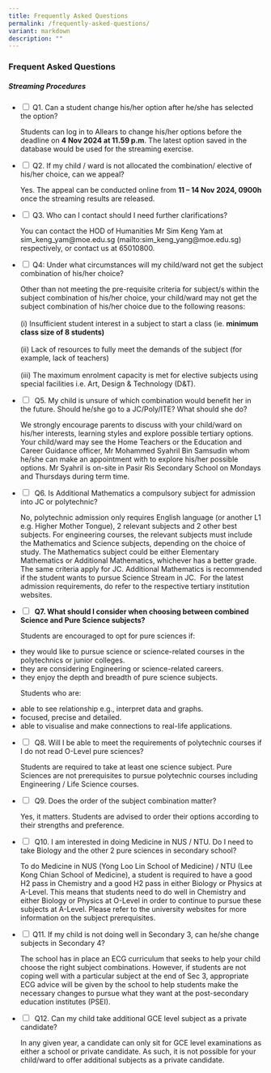 ```yaml
---
title: Frequently Asked Questions
permalink: /frequently-asked-questions/
variant: markdown
description: ""
---
```

### Frequent Asked Questions

##### Streaming Procedures

<ul class="jekyllcodex_accordion">
	
<li><input type="checkbox" id="accordion1">  
<label for="accordion1">Q1. Can a student change his/her option after he/she has selected the option?</label><div>
<p>Students can log in to Allears to change his/her options before the deadline on <b>4 Nov 2024 at 11.59 p.m</b>. The latest option saved in the database would be used for the streaming exercise.</p></div></li>
	
<li><input type="checkbox" id="accordion2">  
<label for="accordion2">Q2. If my child / ward is not allocated the combination/ elective of his/her choice, can we appeal?</label><div><p>Yes. The appeal can be conducted online from <b>11 – 14 Nov 2024, 0900h</b> once the streaming results are released.
	</p></div></li>
	
<li><input type="checkbox" id="accordion3">  
<label for="accordion3">Q3. Who can I contact should I need further clarifications?</label><div><p>You can contact the HOD of Humanities Mr Sim Keng Yam at sim_keng_yam@moe.edu.sg (mailto:sim_keng_yang@moe.edu.sg) respectively, or contact us at 65010800.
	</p></div></li>

<li><input type="checkbox" id="accordion4">  
<label for="accordion4">Q4: Under what circumstances will my child/ward not get the subject combination of his/her choice?</label><div><p>Other than not meeting the pre-requisite criteria for subject/s within the subject combination of his/her choice, your child/ward may not get the subject combination of his/her choice due to the following reasons:<br><br>(i) Insufficient student interest in a subject to start a class (ie. <b>minimum class size of 8 students)</b><br><br>(ii) Lack of resources to fully meet the demands of the subject (for example, lack of teachers)<br><br>(iii) The maximum enrolment capacity is met for elective subjects using special facilities i.e. Art, Design &amp; Technology (D&amp;T).
</p></div></li>

<li><input type="checkbox" id="accordion5">&nbsp;
<label for="accordion5">Q5. My child is unsure of which combination would benefit her in the future. Should he/she go to a JC/Poly/ITE? What should she do?</label><div><p>We strongly encourage parents to discuss with your child/ward on his/her interests, learning styles and explore possible tertiary options. Your child/ward may see the Home Teachers or the Education and Career Guidance officer, Mr Mohammed Syahril Bin Samsudin whom he/she can make an appointment with to explore his/her possible options.&nbsp;Mr Syahril is on-site in Pasir Ris Secondary School on Mondays and Thursdays during term time.
</p></div></li>	

<li><input type="checkbox" id="accordion6">&nbsp;
<label for="accordion6">Q6. Is Additional Mathematics a compulsory subject for admission into JC or polytechnic?</label>
<div><p>No, polytechnic admission only requires English language (or another L1 e.g. Higher Mother Tongue), 2 relevant subjects and 2 other best subjects. For engineering courses, the relevant subjects must include the Mathematics and Science subjects, depending on the choice of study. The Mathematics subject could be either Elementary Mathematics or Additional Mathematics, whichever has a better grade. The same criteria apply for JC. Additional Mathematics is recommended if the student wants to pursue Science Stream in JC.&nbsp; For the latest admission requirements, do refer to the respective tertiary institution websites.</p></div></li>

<li><input type="checkbox" id="accordion7">&nbsp;
<label for="accordion7"><b>Q7. What should I consider when choosing between combined Science and Pure Science subjects?</b></label><div><p>Students are encouraged to opt for pure sciences if: </p></div></li><li>they would like to pursue science or science-related courses in the polytechnics or junior colleges.</li><li>they are considering Engineering or science-related careers.</li><li>they enjoy the depth and breadth of pure science subjects.</li><p></p>
<p>Students who are:<br>
</p><li>able to see relationship e.g., interpret data and graphs.<br>
</li><li>focused, precise and detailed.</li><li>able to visualise and make connections to real-life applications.</li><p></p>

<li><input type="checkbox" id="accordion8">&nbsp;
<label for="accordion8">Q8. Will I be able to meet the requirements of polytechnic courses if I do not read O-Level pure sciences?</label><div><p>Students are required to take at least one science subject. Pure Sciences are not prerequisites to pursue polytechnic courses including Engineering / Life Science courses.</p></div></li>

<li><input type="checkbox" id="accordion9">&nbsp;
<label for="accordion9">Q9. Does the order of the subject combination matter?</label><div><p>Yes, it matters. Students are advised to order their options according to their strengths and preference.</p></div></li>

<li><input type="checkbox" id="accordion10">&nbsp;
<label for="accordion10">Q10. I am interested in doing Medicine in NUS / NTU. Do I need to take Biology and the other 2 pure sciences in secondary school?</label><div><p>To do Medicine in NUS (Yong Loo Lin School of Medicine) / NTU (Lee Kong Chian School of Medicine), a student is required to have a good H2 pass in Chemistry and a good H2 pass in either Biology or Physics at A-Level. This means that students need to do well in Chemistry and either Biology or Physics at O-Level in order to continue to pursue these subjects at A-Level.&nbsp;Please refer to the university websites for more information on the subject prerequisites.</p></div></li>

<li><input type="checkbox" id="accordion11">&nbsp;<label for="accordion11">Q11. If my child is not doing well in Secondary 3, can he/she change subjects in Secondary 4?</label><div><p>The school has in place an ECG curriculum that seeks to help your child choose the right subject combinations. However, if students are not coping well with a particular subject at the end of Sec 3, appropriate ECG advice will be given by the school to help students make the necessary changes to pursue what they want at the post-secondary education institutes (PSEI).</p></div></li>

<li><input type="checkbox" id="accordion12">&nbsp;
<label for="accordion12">Q12. Can my child take additional GCE level subject as a private candidate?</label><div><p>In any given year, a candidate can only sit for GCE level examinations as either a school or private candidate. As such, it is not possible for your child/ward to offer additional subjects as a private candidate.</p></div></li>
	
</ul>
	
